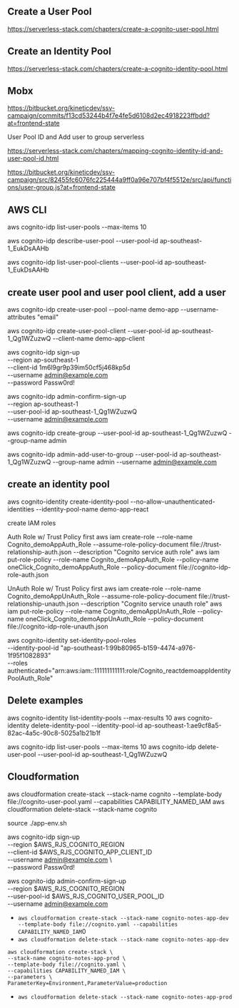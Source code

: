 ## Create a User Pool

https://serverless-stack.com/chapters/create-a-cognito-user-pool.html

## Create an Identity Pool

https://serverless-stack.com/chapters/create-a-cognito-identity-pool.html

## Mobx

https://bitbucket.org/kineticdev/ssv-campaign/commits/f13cd53244b4f7e4fe5d6108d2ec4918223ffbdd?at=frontend-state

User Pool ID and Add user to group serverless

https://serverless-stack.com/chapters/mapping-cognito-identity-id-and-user-pool-id.html

https://bitbucket.org/kineticdev/ssv-campaign/src/82455fc6076fc225444a9ff0a96e707bf4f5512e/src/api/functions/user-group.js?at=frontend-state

## AWS CLI

aws cognito-idp list-user-pools --max-items 10

aws cognito-idp describe-user-pool --user-pool-id ap-southeast-1_EukDsAAHb

aws cognito-idp list-user-pool-clients --user-pool-id ap-southeast-1_EukDsAAHb

## create user pool and user pool client, add a user

aws cognito-idp create-user-pool --pool-name demo-app --username-attributes "email"

aws cognito-idp create-user-pool-client --user-pool-id ap-southeast-1_Qg1WZuzwQ --client-name demo-app-client

aws cognito-idp sign-up \
 --region ap-southeast-1 \
 --client-id 1m6l9gr9p39im50cf5j468kp5d \
 --username admin@example.com \
 --password Passw0rd!

aws cognito-idp admin-confirm-sign-up \
 --region ap-southeast-1 \
 --user-pool-id ap-southeast-1_Qg1WZuzwQ \
 --username admin@example.com

aws cognito-idp create-group --user-pool-id ap-southeast-1_Qg1WZuzwQ --group-name admin

aws cognito-idp admin-add-user-to-group --user-pool-id ap-southeast-1_Qg1WZuzwQ --group-name admin --username admin@example.com

## create an identity pool

aws cognito-identity create-identity-pool --no-allow-unauthenticated-identities --identity-pool-name demo-app-react

create IAM roles

Auth Role w/ Trust Policy first
aws iam create-role --role-name Cognito_demoAppAuth_Role --assume-role-policy-document file://trust-relationship-auth.json --description "Cognito service auth role"
aws iam put-role-policy --role-name Cognito_demoAppAuth_Role --policy-name oneClick_Cognito_demoAppAuth_Role --policy-document file://cognito-idp-role-auth.json

UnAuth Role w/ Trust Policy first
aws iam create-role --role-name Cognito_demoAppUnAuth_Role --assume-role-policy-document file://trust-relationship-unauth.json --description "Cognito service unauth role"
aws iam put-role-policy --role-name Cognito_demoAppUnAuth_Role --policy-name oneClick_Cognito_demoAppUnAuth_Role --policy-document file://cognito-idp-role-unauth.json

aws cognito-identity set-identity-pool-roles \
--identity-pool-id "ap-southeast-1:99b80965-b159-4474-a976-1f95f1082893" \
--roles authenticated="arn:aws:iam::111111111111:role/Cognito_reactdemoappIdentityPoolAuth_Role"

## Delete examples

aws cognito-identity list-identity-pools --max-results 10
aws cognito-identity delete-identity-pool --identity-pool-id ap-southeast-1:ae9cf8a5-82ac-4a5c-90c8-5025a1b21b1f

aws cognito-idp list-user-pools --max-items 10
aws cognito-idp delete-user-pool --user-pool-id ap-southeast-1_Qg1WZuzwQ

## Cloudformation

aws cloudformation create-stack --stack-name cognito --template-body file://cognito-user-pool.yaml --capabilities CAPABILITY_NAMED_IAM
aws cloudformation delete-stack --stack-name cognito

source ./app-env.sh

aws cognito-idp sign-up \
--region $AWS_RJS_COGNITO_REGION \
 --client-id $AWS_RJS_COGNITO_APP_CLIENT_ID \
 --username admin@example.com \  
 --password Passw0rd!

aws cognito-idp admin-confirm-sign-up \
--region $AWS_RJS_COGNITO_REGION \
 --user-pool-id $AWS_RJS_COGNITO_USER_POOL_ID \
 --username admin@example.com

- `aws cloudformation create-stack --stack-name cognito-notes-app-dev --template-body file://cognito.yaml --capabilities CAPABILITY_NAMED_IAM`0
- `aws cloudformation delete-stack --stack-name cognito-notes-app-dev`

```
aws cloudformation create-stack \
--stack-name cognito-notes-app-prod \
--template-body file://cognito.yaml \
--capabilities CAPABILITY_NAMED_IAM \
--parameters \
ParameterKey=Environment,ParameterValue=production
```

- `aws cloudformation delete-stack --stack-name cognito-notes-app-prod`
